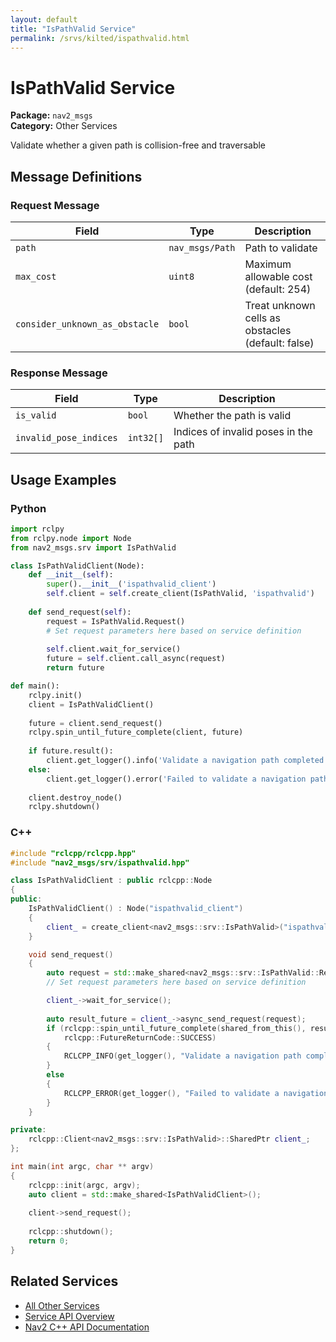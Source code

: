 ```yaml
---
layout: default
title: "IsPathValid Service"
permalink: /srvs/kilted/ispathvalid.html
---
```


# IsPathValid Service

**Package:** `nav2_msgs`  
**Category:** Other Services

Validate whether a given path is collision-free and traversable

## Message Definitions

### Request Message

| Field | Type | Description |
|-------|------|-------------|
| `path` | `nav_msgs/Path` | Path to validate |
| `max_cost` | `uint8` | Maximum allowable cost (default: 254) |
| `consider_unknown_as_obstacle` | `bool` | Treat unknown cells as obstacles (default: false) |


### Response Message

| Field | Type | Description |
|-------|------|-------------|
| `is_valid` | `bool` | Whether the path is valid |
| `invalid_pose_indices` | `int32[]` | Indices of invalid poses in the path |


## Usage Examples

### Python

```python
import rclpy
from rclpy.node import Node
from nav2_msgs.srv import IsPathValid

class IsPathValidClient(Node):
    def __init__(self):
        super().__init__('ispathvalid_client')
        self.client = self.create_client(IsPathValid, 'ispathvalid')
        
    def send_request(self):
        request = IsPathValid.Request()
        # Set request parameters here based on service definition
        
        self.client.wait_for_service()
        future = self.client.call_async(request)
        return future

def main():
    rclpy.init()
    client = IsPathValidClient()
    
    future = client.send_request()
    rclpy.spin_until_future_complete(client, future)
    
    if future.result():
        client.get_logger().info('Validate a navigation path completed')
    else:
        client.get_logger().error('Failed to validate a navigation path')
        
    client.destroy_node()
    rclpy.shutdown()
```

### C++

```cpp
#include "rclcpp/rclcpp.hpp"
#include "nav2_msgs/srv/ispathvalid.hpp"

class IsPathValidClient : public rclcpp::Node
{
public:
    IsPathValidClient() : Node("ispathvalid_client")
    {
        client_ = create_client<nav2_msgs::srv::IsPathValid>("ispathvalid");
    }

    void send_request()
    {
        auto request = std::make_shared<nav2_msgs::srv::IsPathValid::Request>();
        // Set request parameters here based on service definition

        client_->wait_for_service();
        
        auto result_future = client_->async_send_request(request);
        if (rclcpp::spin_until_future_complete(shared_from_this(), result_future) ==
            rclcpp::FutureReturnCode::SUCCESS)
        {
            RCLCPP_INFO(get_logger(), "Validate a navigation path completed");
        }
        else
        {
            RCLCPP_ERROR(get_logger(), "Failed to validate a navigation path");
        }
    }

private:
    rclcpp::Client<nav2_msgs::srv::IsPathValid>::SharedPtr client_;
};

int main(int argc, char ** argv)
{
    rclcpp::init(argc, argv);
    auto client = std::make_shared<IsPathValidClient>();
    
    client->send_request();
    
    rclcpp::shutdown();
    return 0;
}
```

## Related Services

- [All Other Services](/kilted/srvs/index.html#other-services)
- [Service API Overview](/kilted/srvs/index.html)
- [Nav2 C++ API Documentation](/kilted/html/index.html)